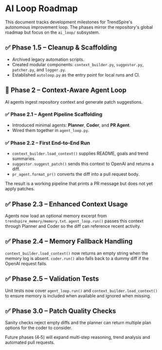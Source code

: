 # AI Loop Roadmap

This document tracks development milestones for TrendSpire's autonomous improvement loop. The phases mirror the repository's global roadmap but focus on the `ai_loop/` subsystem.

## ✅ Phase 1.5 – Cleanup & Scaffolding
- Archived legacy automation scripts.
- Created modular components: `context_builder.py`, `suggestor.py`, `patcher.py`, and `logger.py`.
- Established `autoloop.py` as the entry point for local runs and CI.

## 🚀 Phase 2 – Context‑Aware Agent Loop
AI agents ingest repository context and generate patch suggestions.

### ✅ Phase 2.1 – Agent Pipeline Scaffolding
- Introduced minimal agents: **Planner**, **Coder**, and **PR Agent**.
- Wired them together in `agent_loop.py`.

### ✅ Phase 2.2 – First End‑to‑End Run
- `context_builder.load_context()` supplies README, goals and trend summaries.
- `suggestor.suggest_patch()` sends this context to OpenAI and returns a diff.
- `pr_agent.format_pr()` converts the diff into a pull request body.

The result is a working pipeline that prints a PR message but does not yet apply patches.

## ✅ Phase 2.3 – Enhanced Context Usage
Agents now load an optional memory excerpt from `trendspire_memory/memory.txt`.
`agent_loop.run()` passes this context through Planner and Coder so the diff
can reference recent activity.

## ✅ Phase 2.4 – Memory Fallback Handling
`context_builder.load_context()` now returns an empty string when the memory
log is absent. `coder.run()` also falls back to a dummy diff if the OpenAI
request fails.

## ✅ Phase 2.5 – Validation Tests
Unit tests now cover `agent_loop.run()` and `context_builder.load_context()` to
ensure memory is included when available and ignored when missing.

## ✅ Phase 3.0 – Patch Quality Checks
Sanity checks reject empty diffs and the planner can return multiple plan options
for the coder to consider.

Future phases (4‑5) will expand multi‑step reasoning, trend analysis and automated pull requests.
